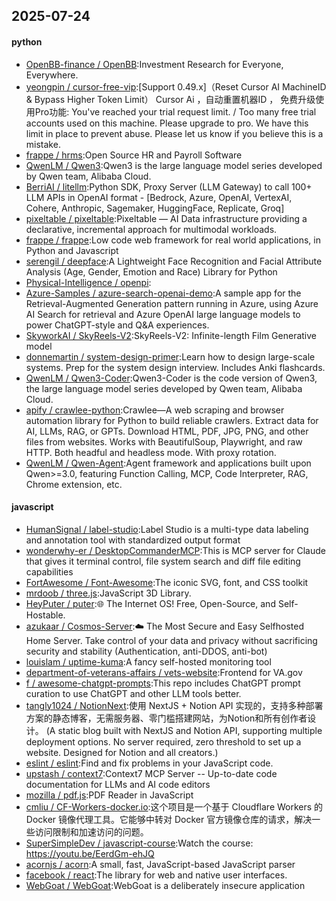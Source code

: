 ## 2025-07-24

#### python
* [OpenBB-finance / OpenBB](https://github.com/OpenBB-finance/OpenBB):Investment Research for Everyone, Everywhere.
* [yeongpin / cursor-free-vip](https://github.com/yeongpin/cursor-free-vip):[Support 0.49.x]（Reset Cursor AI MachineID & Bypass Higher Token Limit） Cursor Ai ，自动重置机器ID ， 免费升级使用Pro功能: You've reached your trial request limit. / Too many free trial accounts used on this machine. Please upgrade to pro. We have this limit in place to prevent abuse. Please let us know if you believe this is a mistake.
* [frappe / hrms](https://github.com/frappe/hrms):Open Source HR and Payroll Software
* [QwenLM / Qwen3](https://github.com/QwenLM/Qwen3):Qwen3 is the large language model series developed by Qwen team, Alibaba Cloud.
* [BerriAI / litellm](https://github.com/BerriAI/litellm):Python SDK, Proxy Server (LLM Gateway) to call 100+ LLM APIs in OpenAI format - [Bedrock, Azure, OpenAI, VertexAI, Cohere, Anthropic, Sagemaker, HuggingFace, Replicate, Groq]
* [pixeltable / pixeltable](https://github.com/pixeltable/pixeltable):Pixeltable — AI Data infrastructure providing a declarative, incremental approach for multimodal workloads.
* [frappe / frappe](https://github.com/frappe/frappe):Low code web framework for real world applications, in Python and Javascript
* [serengil / deepface](https://github.com/serengil/deepface):A Lightweight Face Recognition and Facial Attribute Analysis (Age, Gender, Emotion and Race) Library for Python
* [Physical-Intelligence / openpi](https://github.com/Physical-Intelligence/openpi):
* [Azure-Samples / azure-search-openai-demo](https://github.com/Azure-Samples/azure-search-openai-demo):A sample app for the Retrieval-Augmented Generation pattern running in Azure, using Azure AI Search for retrieval and Azure OpenAI large language models to power ChatGPT-style and Q&A experiences.
* [SkyworkAI / SkyReels-V2](https://github.com/SkyworkAI/SkyReels-V2):SkyReels-V2: Infinite-length Film Generative model
* [donnemartin / system-design-primer](https://github.com/donnemartin/system-design-primer):Learn how to design large-scale systems. Prep for the system design interview. Includes Anki flashcards.
* [QwenLM / Qwen3-Coder](https://github.com/QwenLM/Qwen3-Coder):Qwen3-Coder is the code version of Qwen3, the large language model series developed by Qwen team, Alibaba Cloud.
* [apify / crawlee-python](https://github.com/apify/crawlee-python):Crawlee—A web scraping and browser automation library for Python to build reliable crawlers. Extract data for AI, LLMs, RAG, or GPTs. Download HTML, PDF, JPG, PNG, and other files from websites. Works with BeautifulSoup, Playwright, and raw HTTP. Both headful and headless mode. With proxy rotation.
* [QwenLM / Qwen-Agent](https://github.com/QwenLM/Qwen-Agent):Agent framework and applications built upon Qwen>=3.0, featuring Function Calling, MCP, Code Interpreter, RAG, Chrome extension, etc.

#### javascript
* [HumanSignal / label-studio](https://github.com/HumanSignal/label-studio):Label Studio is a multi-type data labeling and annotation tool with standardized output format
* [wonderwhy-er / DesktopCommanderMCP](https://github.com/wonderwhy-er/DesktopCommanderMCP):This is MCP server for Claude that gives it terminal control, file system search and diff file editing capabilities
* [FortAwesome / Font-Awesome](https://github.com/FortAwesome/Font-Awesome):The iconic SVG, font, and CSS toolkit
* [mrdoob / three.js](https://github.com/mrdoob/three.js):JavaScript 3D Library.
* [HeyPuter / puter](https://github.com/HeyPuter/puter):🌐 The Internet OS! Free, Open-Source, and Self-Hostable.
* [azukaar / Cosmos-Server](https://github.com/azukaar/Cosmos-Server):☁️ The Most Secure and Easy Selfhosted Home Server. Take control of your data and privacy without sacrificing security and stability (Authentication, anti-DDOS, anti-bot)
* [louislam / uptime-kuma](https://github.com/louislam/uptime-kuma):A fancy self-hosted monitoring tool
* [department-of-veterans-affairs / vets-website](https://github.com/department-of-veterans-affairs/vets-website):Frontend for VA.gov
* [f / awesome-chatgpt-prompts](https://github.com/f/awesome-chatgpt-prompts):This repo includes ChatGPT prompt curation to use ChatGPT and other LLM tools better.
* [tangly1024 / NotionNext](https://github.com/tangly1024/NotionNext):使用 NextJS + Notion API 实现的，支持多种部署方案的静态博客，无需服务器、零门槛搭建网站，为Notion和所有创作者设计。 (A static blog built with NextJS and Notion API, supporting multiple deployment options. No server required, zero threshold to set up a website. Designed for Notion and all creators.)
* [eslint / eslint](https://github.com/eslint/eslint):Find and fix problems in your JavaScript code.
* [upstash / context7](https://github.com/upstash/context7):Context7 MCP Server -- Up-to-date code documentation for LLMs and AI code editors
* [mozilla / pdf.js](https://github.com/mozilla/pdf.js):PDF Reader in JavaScript
* [cmliu / CF-Workers-docker.io](https://github.com/cmliu/CF-Workers-docker.io):这个项目是一个基于 Cloudflare Workers 的 Docker 镜像代理工具。它能够中转对 Docker 官方镜像仓库的请求，解决一些访问限制和加速访问的问题。
* [SuperSimpleDev / javascript-course](https://github.com/SuperSimpleDev/javascript-course):Watch the course: https://youtu.be/EerdGm-ehJQ
* [acornjs / acorn](https://github.com/acornjs/acorn):A small, fast, JavaScript-based JavaScript parser
* [facebook / react](https://github.com/facebook/react):The library for web and native user interfaces.
* [WebGoat / WebGoat](https://github.com/WebGoat/WebGoat):WebGoat is a deliberately insecure application
